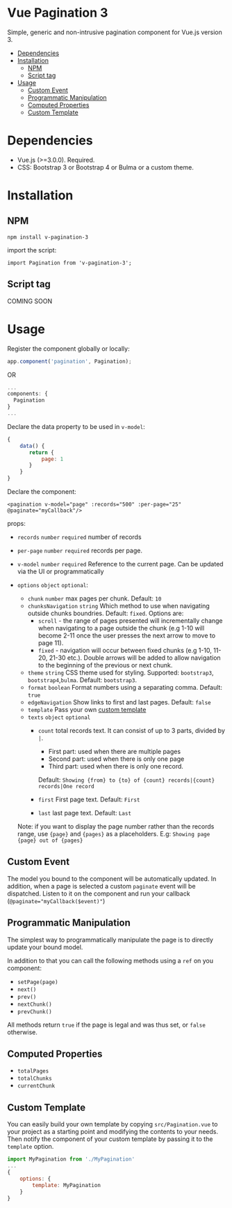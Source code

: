 # Vue Pagination 3

Simple, generic and non-intrusive pagination component for Vue.js version 3.

- [Dependencies](#dependencies)
- [Installation](#installation)
  - [NPM](#npm)
  - [Script tag](#script-tag)
- [Usage](#usage)
    - [Custom Event](#custom-event)
    - [Programmatic Manipulation](#programmatic-manipulation)
    - [Computed Properties](#computed-properties)
    - [Custom Template](#custom-template)
# Dependencies

* Vue.js (>=3.0.0). Required.
* CSS: Bootstrap 3 or Bootstrap 4 or Bulma or a custom theme.

# Installation

## NPM

    npm install v-pagination-3

import the script:

    import Pagination from 'v-pagination-3';

## Script tag

COMING SOON

# Usage

Register the component globally or locally:

```js
app.component('pagination', Pagination);
```

OR

```js
...
components: {
  Pagination
}
...
```

Declare the data property to be used in `v-model`:
```js
{
    data() {
       return {
           page: 1
       }    
    }
}
```

Declare the component:
```vue
<pagination v-model="page" :records="500" :per-page="25" @paginate="myCallback"/>
```
props:

* `records` `number` `required` number of records
* `per-page` `number` `required` records per page. 
* `v-model` `number` `required` Reference to the current page. Can be updated via the UI or programmatically
* `options` `object` `optional`:
  * `chunk` `number` max pages per chunk. Default: `10`
  * `chunksNavigation` `string` Which method to use when navigating outside chunks boundries. Default: `fixed`. Options are:  
    * `scroll` - the range of pages presented will incrementally change when navigating to a page outside the chunk (e.g 1-10 will become 2-11 once the user presses the next arrow to move to page 11). 
    * `fixed` - navigation will occur between fixed chunks (e.g 1-10, 11-20, 21-30 etc.). Double arrows will be added to allow navigation to the beginning of the previous or next chunk. 
  * `theme` `string` CSS theme used for styling. Supported: `bootstrap3`, `bootstrap4`,`bulma`. Default: `bootstrap3`.
  * `format` `boolean` Format numbers using a separating comma. Default: `true`
  * `edgeNavigation` Show links to first and last pages. Default: `false`
  * `template` Pass your own [custom template](#custom-template)
  * `texts` `object` `optional` 
    * `count` total records text. It can consist of up to 3 parts, divided by `|`.
      * First part: used when there are multiple pages
      * Second part: used when there is only one page
      * Third part: used when there is only one record.
    
      Default: `Showing {from} to {to} of {count} records|{count} records|One record`
    
    * `first` First page text. Default: `First`
    * `last` last page text. Default: `Last` 
     
  Note: if you want to display the page number rather than the records range, use `{page}` and `{pages}` as a placeholders. 
  E.g: `Showing page {page} out of {pages}`

## Custom Event

The model you bound to the component will be automatically updated. 
In addition, when a page is selected a custom `paginate` event will be dispatched.
Listen to it on the component and run your callback (`@paginate="myCallback($event)"`)

## Programmatic Manipulation

The simplest way to programmatically manipulate the page is to directly update your bound model.

In addition to that you can call the following methods using a `ref` on you component:

* `setPage(page)`
* `next()`
* `prev()`
* `nextChunk()`
* `prevChunk()`

All methods return `true` if the page is legal and was thus set, or `false` otherwise.

## Computed Properties

* `totalPages`
* `totalChunks`
* `currentChunk`

## Custom Template

You can easily build your own template by copying `src/Pagination.vue` to your project as a starting point and modifying the contents to your needs. 
Then notify the component of your custom template by passing it to the `template` option.

```js
import MyPagination from './MyPagination'
...
{
    options: {
        template: MyPagination    
    }   
}
```
